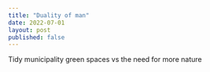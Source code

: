 ```yaml
---
title: "Duality of man"
date: 2022-07-01
layout: post
published: false
---
```



Tidy municipality green spaces vs the need for more nature